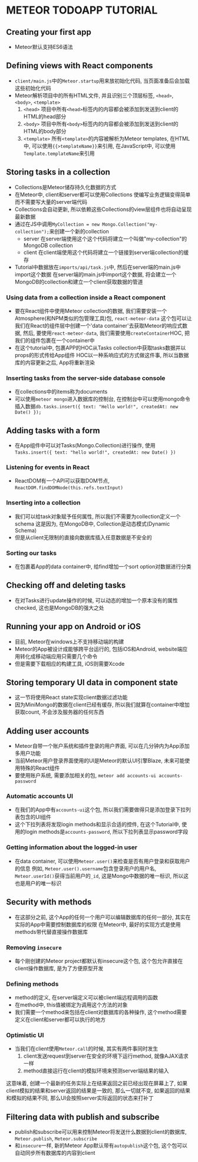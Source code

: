 # METEOR TODOAPP TUTORIAL
## Creating your first app
- Meteor默认支持ES6语法

## Defining views with React components
- `client/main.js`中的`Meteor.startup`用来放初始化代码, 当页面准备后会加载这些初始化代码
- Meteor解析项目中的所有HTML文件, 并且识别三个顶层标签, `<head>`, `<body>`, `<template>`
	1. `<head>`
项目中所有`<head>`标签内的内容都会被添加到发送到client的HTML的head部分
	2. `<body>`
项目中所有`<body>`标签内的内容都会被添加到发送到client的HTML的body部分
	3. `<template>`
所有`<template>`的内容被解析为Meteor templates, 在HTML中, 可以使用`{{>templateName}}`来引用, 在JavaScript中, 可以使用`Template.templateName`来引用

## Storing tasks in a collection
- Collections是Meteor储存持久化数据的方式
- 在Meteor中, client和server都可以使用Collections
使编写业务逻辑变得简单而不需要写大量的server端代码
- Collections会自动更新, 所以依赖这些Collections的view层组件也将自动呈现最新数据
- 通过在JS中调用`MyCollection = new Mongo.Collection("my-collection");`来创建一个新的collection
	- server
在server端使用这个这个代码将建立一个叫做"my-collection"的MongoDB collection
	- client
在client端使用这个代码将建立一个链接到server端collection的缓存
- Tutorial中数据放在`imports/api/task.js`中, 然后在server端的main.js中import这个数据
在server端的main.js中import这个数据, 将会建立一个MongoDB的collection和建立一个client获取数据的管道

### Using data from a collection inside a React component
- 要在React组件中使用Meteor collection的数据, 我们需要安装一个Atmosphere(和NPM类似的包管理工具)包, `react-meteor-data`
这个包可以让我们在React的组件层中创建一个'data container'去获取Meteor的响应式数据, 然后, 要使用`react-meteor-data`, 我们需要使用`createContainer`HOC, 把我们的组件包裹在一个container中
- 在这个tutorial中, 包裹APP的HOC从Tasks collection中获取tasks数据并以props的形式传给App组件
HOC以一种系响应式的方式做这件事, 所以当数据库的内容更新之后, App将重新渲染

### Inserting tasks from the server-side database console
- 在collections中的items称为documents
- 可以使用`meteor mongo`进入数据库的控制台, 在控制台中可以使用mongo命令插入数据`db.tasks.insert({ text: "Hello world!", createdAt: new Date() });`

## Adding tasks with a form
- 在App组件中可以对Tasks(Mongo.Collection)进行操作, 使用`Tasks.insert({ text: "hello world!", createdAt: new Date() })`

### Listening for events in React
- ReactDOM有一个API可以获取DOM节点, `ReactDOM.findDOMNode(this.refs.textInput)`

### Inserting into a collection
- 我们可以给task对象赋予任何属性, 所以我们不需要为collection定义一个schema
这是因为, 在MongoDB中, Collection是动态模式(Dynamic Schema)
- 但是从client无限制的直接向数据库插入任意数据是不安全的

### Sorting our tasks
- 在包裹着App的data container中, 给find增加一个sort option对数据进行分类

## Checking off and deleting tasks
- 在对Tasks进行update操作的时候, 可以动态的增加一个原本没有的属性checked, 这也是MongoDB的强大之处

## Running your app on Android or iOS
- 目前, Meteor在windows上不支持移动端的构建
- Meteor的App被设计成能够跨平台运行的, 包括iOS和Android, website端应用转化成移动端应用只需要几个命令
- 但是需要下载相应的构建工具, iOS则需要Xcode

## Storing temporary UI data in component state
- 这一节将使用React state实现client数据过滤功能
- 因为MiniMongo的数据在client已经有缓存, 所以我们就算在container中增加获取count, 不会涉及服务器的任何东西

## Adding user accounts
- Meteor自带一个账户系统和插件登录的用户界面, 可以在几分钟内为App添加多用户功能
- 当前Meteor用户登录界面使用的UI是Meteor的默认UI引擎Blaze, 未来可能使用特殊的React组件
- 要使用账户系统, 需要添加相关的包, `meteor add accounts-ui accounts-password` 

### Automatic accounts UI
- 在我们的App中有`accounts-ui`这个包, 所以我们需要做得只是添加登录下拉列表包含的UI组件
- 这个下拉列表将发现login methods和显示合适的控件, 在这个Tutorial中, 使用的login methods是`accounts-password`, 所以下拉列表显示password字段

### Getting information about the logged-in user
-  在data container, 可以使用`Meteor.user()`来检查是否有用户登录和获取用户的信息
例如, `Meteor.user().username`包含登录用户的用户名, `Meteor.userId()`获得当前用户的`_id`, 这是Mongo中数据的唯一标识, 所以这也是用户的唯一标识	

## Security with methods
- 在这部分之前, 这个App的任何一个用户可以编辑数据库的任何一部分, 其实在实际的App中需要控制数据库的权限
在Meteor中, 最好的实现方式是使用methods带代替直接操作数据库

### Removing `insecure`
- 每个刚创建的Meteor project都默认有insecure这个包, 这个包允许直接在client操作数据库, 是为了方便原型开发

### Defining methods
- method的定义, 在server端定义可以被client端远程调用的函数
- 在method中, this值被绑定为调用这个方法的对象
- 我们需要一个method来包括在client对数据库的各种操作, 这个method需要定义在client和server都可以执行的地方

### Optimistic UI
- 当我们在client使用`Meteor.call`的时候, 其实有两件事同时发生
	1. client发送request到server在安全的环境下运行method, 就像AJAX请求一样
	2. method直接运行在client的模拟环境来预测server端结果的输入

这意味着, 创建一个最新的任务实际上在结果返回之前已经出现在屏幕上了, 如果client模拟的结果和server返回的结果是一致的, 那么一切就不变, 如果返回的结果和模拟的结果不同, 那么UI会按照server实际返回的状态来打补丁

## Filtering data with publish and subscribe
- publish和subscribe可以用来控制Meteor将发送什么数据到client的数据库, `Meteor.publish`, `Meteor.subscribe`
- 和`insecure`一样, 新的Meteor App默认带有`autopublish`这个包, 这个包可以自动同步所有数据库的内容到client